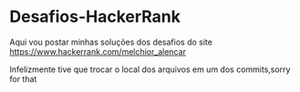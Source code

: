 # Desafios-HackerRank
Aqui vou postar minhas soluções dos desafios do site https://www.hackerrank.com/melchior_alencar

Infelizmente tive que trocar o local dos arquivos em um dos commits,sorry for that
